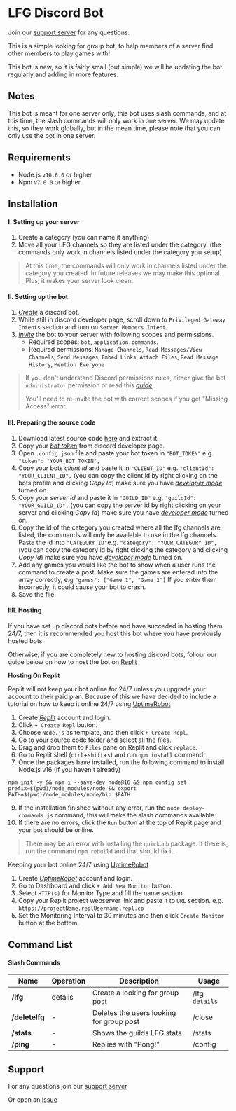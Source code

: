 # LFG Discord Bot

Join our [support server](https://discord.gg/gyDAUwvjQU) for any questions.

This is a simple looking for group bot, to help members of a server find other members to play games with!

This bot is new, so it is fairly small (but simple) we will be updating the bot regularly and adding in more features.

## Notes

This bot is meant for one server only, this bot uses slash commands, and at this time, the slash commands will only work in one server. We may update this, so they work globally, but in the mean time, please note that you can only use the bot in one server.

## Requirements

* Node.js `v16.6.0` or higher
* Npm `v7.0.0` or higher

## Installation

#### I. Setting up your server

1. Create a category (you can name it anything)
2. Move all your LFG channels so they are listed under the category. (the commands only work in channels listed under the category you setup)

> At this time, the commands will only work in channels listed under the category you created. In future releases we may make this optional. Plus, it makes your server look clean.

#### II. Setting up the bot

1. *[Create](https://discordjs.guide/preparations/setting-up-a-bot-application.html#creating-your-bot)* a discord bot.
2. While still in discord developer page, scroll down to `Privileged Gateway Intents` section and turn on `Server Members Intent`.
3. *[Invite](https://discordjs.guide/preparations/adding-your-bot-to-servers.html#adding-your-bot-to-servers)* the bot to your server with following scopes and permissions.
   * Required scopes: `bot`, `application.commands`.
   * Required permissions: `Manage Channels`, `Read Messages/View Channels`, `Send Messages`, `Embed Links`, `Attach Files`, `Read Message History`, `Mention Everyone`

> If you don't understand Discord permissions rules, either give the bot `Administrator` permission or read this *[guide](https://discordjs.guide/popular-topics/permissions-extended.html#permissions-extended)*.
>
> You'll need to re-invite the bot with correct scopes if you get "Missing Access" error.

#### III. Preparing the source code

1. Download latest source code [here](https://github.com/qwikz/lfgbot/releases) and extract it.
2. Copy your *[bot token](https://discordjs.guide/preparations/setting-up-a-bot-application.html#your-token)* from discord developer page.
3. Open `.config.json` file and paste your bot token in `"BOT_TOKEN"` e.g. `"token": "YOUR_BOT_TOKEN",`
4. Copy your bots *client id* and paste it in `"CLIENT_ID"` e.g. `"clientId": "YOUR_CLIENT_ID",` (you can copy the client id by right clicking on the bots profile and clicking *Copy Id*) make sure you have *[developer mode](https://www.howtogeek.com/714348/how-to-enable-or-disable-developer-mode-on-discord/)* turned on.
5. Copy your *server id* and paste it in `"GUILD_ID"` e.g. `"guildId": "YOUR_GUILD_ID",` (you can copy the server id by right clicking on your server and clicking *Copy Id*) make sure you have *[developer mode](https://www.howtogeek.com/714348/how-to-enable-or-disable-developer-mode-on-discord/)* turned on.
6. Copy the id of the category you created where all the lfg channels are listed, the commands will only be available to use in the lfg channels. Paste the id into `"CATEGORY_ID"`e.g. `"category": "YOUR_CATEGORY_ID",` (you can copy the category id by right clicking the category and clicking *Copy Id*) make sure you have *[developer mode](https://www.howtogeek.com/714348/how-to-enable-or-disable-developer-mode-on-discord/)* turned on.
7. Add any games you would like the bot to show when a user runs the command to create a post. Make sure the games are entered into the array correctly, e.g `"games": ["Game 1", "Game 2"]` If you enter them incorrectly, it could cause your bot to crash.
8. Save the file. 

#### IIII. Hosting

If you have set up discord bots before and have succeded in hosting them 24/7, then it is recommended you host this bot where you have previously hosted bots.

Otherwise, if you are completely new to hosting discord bots, follour our guide below on how to host the bot on [Replit](https://replit.com/)

**Hosting On Replit**

Replit will not keep your bot online for 24/7 unless you upgrade your account to their paid plan. Because of this we have decided to include a tutorial on how to keep it online 24/7 using [UptimeRobot](https://uptimerobot.com/)

1. Create *[Replit](https://replit.com/signup)* account and login.
2. Click `+ Create Repl` button.
3. Choose `Node.js` as template, and then click `+ Create Repl`.
4. Go to your source code folder and select all the files.
5. Drag and drop them to `Files` pane on Replit and click `replace`.
6. Go to Replit shell (`ctrl`+`shift`+`s`) and run `npm install` command. 
7. Once the packages have installed, run the following command to install Node.js v16 (if you haven't already)

```
npm init -y && npm i --save-dev node@16 && npm config set prefix=$(pwd)/node_modules/node && export PATH=$(pwd)/node_modules/node/bin:$PATH
```

9. If the installation finished without any error, run the `node deploy-commands.js` command, this will make the slash commands available.
10. If there are no errors, click the `Run` button at the top of Replit page and your bot should be online.

> There may be an error with installing the `quick.db` package. If there is, run the command `npm rebuild` and that should fix it.

Keeping your bot online 24/7 using [UptimeRobot](https://uptimerobot.com/)

1. Create *[UptimeRobot](https://app.uptimerobot.com/signUp)* account and login.
2. Go to Dashboard and click `+ Add New Monitor` button.
3. Select `HTTP(s)` for Monitor Type and fill the name section.
4. Copy your Replit project webserver link and paste it to `URL` section. e.g. `https://projectName.replUsername.repl.co`
5. Set the Monitoring Interval to 30 minutes and then click `Create Monitor` button at the bottom.

## Command List

#### Slash Commands

| Name | Operation | Description | Usage |
| ------- | --------- | ----------- | ----- |
| **/lfg** | details | Create a looking for group post | /lfg `details`
| **/deletelfg** | - | Deletes the users looking for group post | /close
| **/stats** | - | Shows the guilds LFG stats | /stats
| **/ping** | - | Replies with "Pong!" | /config 

## Support

For any questions join our [support server](https://discord.gg/gyDAUwvjQU)

Or open an [Issue](https://github.com/qwikz/lfgbot/issues)



